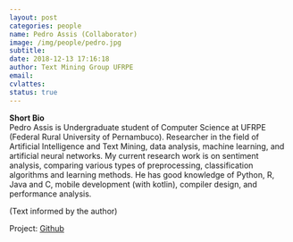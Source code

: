 ```yaml
---
layout: post
categories: people
name: Pedro Assis (Collaborator)
image: /img/people/pedro.jpg
subtitle: 
date: 2018-12-13 17:16:18
author: Text Mining Group UFRPE
email: 
cvlattes: 
status: true
---
```


<b>Short Bio</b><br/>
Pedro Assis is Undergraduate student of Computer Science at UFRPE (Federal Rural University of Pernambuco). 
Researcher in the field of Artificial Intelligence and Text Mining, data analysis, machine learning, and artificial neural networks.
My current research work is on sentiment analysis, comparing various types of preprocessing, classification algorithms and learning methods. 
He has good knowledge of Python, R, Java and C, mobile development (with kotlin), compiler design, and performance analysis.

(Text informed by the author)

Project: [Github]()